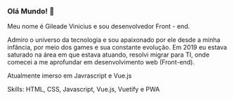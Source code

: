### Olá Mundo! :metal:

Meu nome é Gileade Vinicius e sou desenvolvedor Front - end.

Admiro o universo da tecnologia e sou apaixonado por ele desde a minha infância, por meio dos games e sua constante evolução. Em 2019 eu estava saturado na área em que estava atuando, resolvi migrar para TI, onde comecei a me aprofundar em desenvolvimento web (Front-end).

Atualmente imerso em Javrascript e Vue.js

Skills: HTML, CSS, Javascript, Vue.js, Vuetify e PWA
